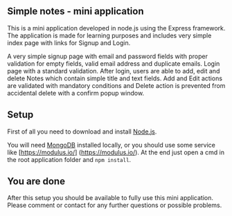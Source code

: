 ## Simple notes - mini application

This is a mini application developed in node.js using the Express framework. The application is made for learning purposes and 
includes very simple index page with links for Signup and Login.

A very simple signup page with email and password fields with proper validation for empty fields, valid email address and duplicate emails.
Login page with a standard validation. After login, users are able to add, edit and delete Notes which contain simple title and text fields. Add and Edit
actions are validated with mandatory conditions and Delete action is prevented from accidental delete with a confirm popup window.

## Setup

First of all you need to download and install [Node.js](https://nodejs.org/en/download/).

You will need [MongoDB](https://www.mongodb.org/) installed locally, or you should use some service like [https://modulus.io/] (https://modulus.io/).
At the end just open a cmd in the root application folder and `npm install`.

## You are done

After this setup you should be available to fully use this mini application. Please comment or contact for any further questions or possible problems.
